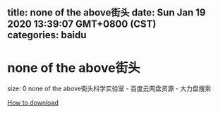 
title: none of the above街头
date: Sun Jan 19 2020 13:39:07 GMT+0800 (CST)    
categories: baidu
---

# none of the above街头
size: 0
 none of the above街头科学实验室 - 百度云网盘资源 - 大力盘搜索
 

[How to download](https://bpcam.bemobtrk.com/go/2ceec3aa-1ca2-46d6-b9ff-aaa5c184517c?jno=1609)